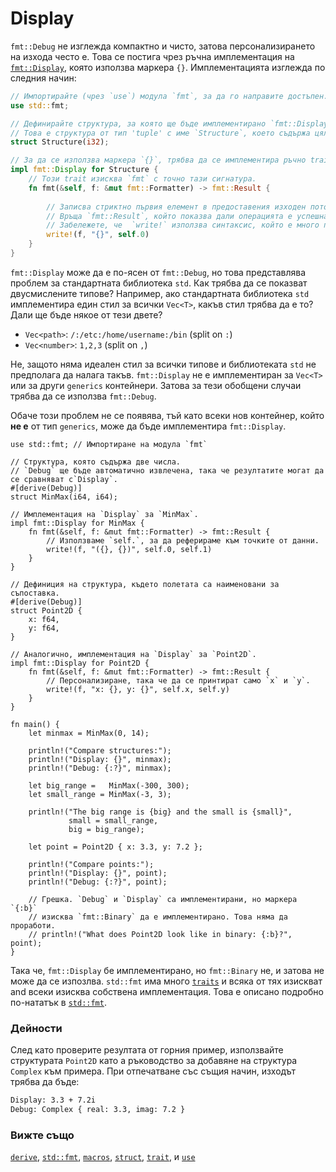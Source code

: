 # Display

`fmt::Debug` не изглежда компактно и чисто, затова персонализирането на изхода често е.
Това се постига чрез ръчна имплементация на
[`fmt::Display`][fmt], която използва маркера `{}`.
Имплементацията изглежда по следния начин:

```rust
// Импортирайте (чрез `use`) модула `fmt`, за да го направите достъпен.
use std::fmt;

// Дефинирайте структура, за която ще бъде имплементирано `fmt::Display`. 
// Това е структура от тип 'tuple' с име `Structure`, което съдържа цяло число `i32`.
struct Structure(i32);

// За да се използва маркера `{}`, трябва да се имплементира ръчно trait-а `fmt::Display` за типа.
impl fmt::Display for Structure {
    // Този trait изисква `fmt` с точно тази сигнатура.
    fn fmt(&self, f: &mut fmt::Formatter) -> fmt::Result {
        
        // Записва стриктно първия елемент в предоставения изходен поток: `f`.
        // Връща `fmt::Result`, който показва дали операцията е успешна или не. 
        // Забележете, че  `write!` използва синтаксис, който е много подобен на `println!`.
        write!(f, "{}", self.0)
    }
}
```

`fmt::Display` може да е по-ясен от `fmt::Debug`, но това представлява проблем за стандартната библиотека `std`.
Как трябва да се показват двусмислените типове?
Например, ако стандартната библиотека `std` имплементира един стил за всички `Vec<T>`, какъв стил трябва да е то? Дали ще бъде някое от тези двете?

* `Vec<path>`: `/:/etc:/home/username:/bin` (split on `:`)
* `Vec<number>`: `1,2,3` (split on `,`)

Не, защото няма идеален стил за всички типове и библиотеката `std` не предполага да налага такъв. `fmt::Display` не е имплементиран за `Vec<T>`
или за други `generics` контейнери. Затова за тези обобщени случаи трябва да се използва  `fmt::Debug`.

Обаче този проблем не се появява, тъй като всеки нов контейнер, който **не е** от тип `generics`,  може да бъде имплементира `fmt::Display`.

```rust,editable
use std::fmt; // Импортиране на модула `fmt`

// Структура, която съдържа две числа. 
// `Debug` ще бъде автоматично извлечена, така че резултатите могат да се сравняват с`Display`.
#[derive(Debug)]
struct MinMax(i64, i64);

// Имплементация на `Display` за `MinMax`.
impl fmt::Display for MinMax {
    fn fmt(&self, f: &mut fmt::Formatter) -> fmt::Result {
        // Използваме `self.`, за да реферираме към точките от данни.
        write!(f, "({}, {})", self.0, self.1)
    }
}

// Дефиниция на структура, където полетата са наименовани за съпоставка.
#[derive(Debug)]
struct Point2D {
    x: f64,
    y: f64,
}

// Аналогично, имплементация на `Display` за `Point2D`.
impl fmt::Display for Point2D {
    fn fmt(&self, f: &mut fmt::Formatter) -> fmt::Result {
        // Персонализиране, така че да се принтират само `x` и `y`.
        write!(f, "x: {}, y: {}", self.x, self.y)
    }
}

fn main() {
    let minmax = MinMax(0, 14);

    println!("Compare structures:");
    println!("Display: {}", minmax);
    println!("Debug: {:?}", minmax);

    let big_range =   MinMax(-300, 300);
    let small_range = MinMax(-3, 3);

    println!("The big range is {big} and the small is {small}",
             small = small_range,
             big = big_range);

    let point = Point2D { x: 3.3, y: 7.2 };

    println!("Compare points:");
    println!("Display: {}", point);
    println!("Debug: {:?}", point);

    // Грешка. `Debug` и `Display` са имплементирани, но маркера `{:b}`
    // изисква `fmt::Binary` да е имплементирано. Това няма да проработи.
    // println!("What does Point2D look like in binary: {:b}?", point);
}
```

Така че, `fmt::Display` бе имплементирано, но `fmt::Binary` не, и затова не може да се изпозлва.
`std::fmt` има много [`traits`][traits] и всяка от тях изискват and всеки изисква
собствена имплементация. Това е описано подробно по-нататък в [`std::fmt`][fmt].

### Дейности

След като проверите резултата от горния пример, използвайте структурата `Point2D` като a
ръководство за добавяне на структура `Complex` към примера. При отпечатване със същия
начин, изходът трябва да бъде:

```txt
Display: 3.3 + 7.2i
Debug: Complex { real: 3.3, imag: 7.2 }
```

### Вижте също

[`derive`][derive], [`std::fmt`][fmt], [`macros`][macros], [`struct`][structs],
[`trait`][traits], и [`use`][use]

[derive]: ../../trait/derive.md
[fmt]: https://doc.rust-lang.org/std/fmt/
[macros]: ../../macros.md
[structs]: ../../custom_types/structs.md
[traits]: https://doc.rust-lang.org/std/fmt/#formatting-traits
[use]: ../../mod/use.md
